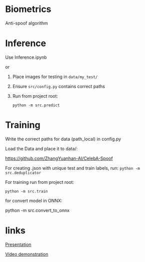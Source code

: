 # Biometrics
Anti-spoof algorithm


# Inference

Use Inference.ipynb

or

1. Place images for testing in `data/my_test/`

2. Ensure `src/config.py` contains correct paths

3. Run from project root: 

    ```python -m src.predict```

# Training

Write the correct paths for data (path_local) in config.py

Load the Data and place it to data/:

https://github.com/ZhangYuanhan-AI/CelebA-Spoof

For creating .json with unique test and train labels, run: ```python -m src.deduplicator```

For training run from project root: 

```python -m src.train```

for convert model in ONNX:

python -m src.convert_to_onnx


# links

[Presentation](https://docs.google.com/presentation/d/1OsWTKHuWqyzJY5QuILpMl7KXF-wb59mlq48AoqmYqF4)

[Video demonstration](https://drive.google.com/file/d/1-5gc4cWe3OZ6t8y_U1Wyo8beI3_7mYhQ)
